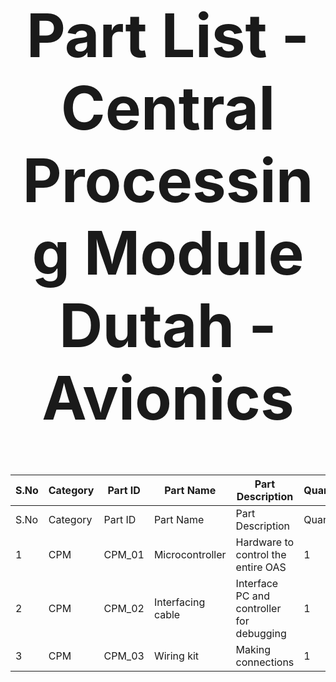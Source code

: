 
<div align="center">
<h1 style="font-size:10vw">Part List - Central Processing Module<br>Dutah - Avionics</h1>
  
| S.No | Category | Part ID | Part Name | Part Description | Quantity |
| ------------- | ------------- | ------------- | ------------- | ------------- | ------------- |
| S.No                                                      | Category | Part ID | Part Name | Part Description | Quantity |
| 1                                                         | CPM | CPM_01 | Microcontroller | Hardware to control the entire OAS | 1 |
| 2                                                         | CPM | CPM_02 | Interfacing cable | Interface PC and controller for debugging | 1 |
| 3                                                         | CPM | CPM_03 | Wiring kit | Making connections | 1 |
